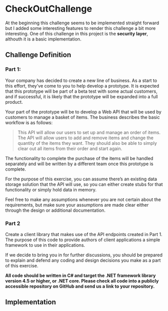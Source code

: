 # CheckOutChallenge
At the beginning this challenge seems to be implemented straight forward but I added some interesting features to render this challenge a bit more interesting. One of this challenge in this project is the **security layer**, althouth it is a basic implementation.

## Challenge Definition

### Part 1:

Your company has decided to create a new line of business.  As a start to this effort, they’ve come to you to help develop a prototype.  It is expected that this prototype will be part of a beta test with some actual customers, and if successful, it is likely that the prototype will be expanded into a full product.

Your part of the prototype will be to develop a Web API that will be used by customers to manage a basket of items. The business describes the basic workflow is as follows:

> This API will allow our users to set up and manage an order of items.  The API will allow users to add and remove items and change the quantity of the items they want.  They should also be able to simply clear out all items from their order and start again.

The functionality to complete the purchase of the items will be handled separately and will be written by a different team once this prototype is complete.  

For the purpose of this exercise, you can assume there’s an existing data storage solution that the API will use, so you can either create stubs for that functionality or simply hold data in memory.

Feel free to make any assumptions whenever you are not certain about the requirements, but make sure your assumptions are made clear either through the design or additional documentation.

### Part 2

Create a client library that makes use of the API endpoints created in Part 1.  The purpose of this code to provide authors of client applications a simple framework to use in their applications.

If we decide to bring you in for further discussions, you should be prepared to explain and defend any coding and design decisions you make as a part of this exercise.

**All code should be written in C# and target the .NET framework library version 4.5 or higher, or .NET core.  Please check all code into a publicly accessible repository on GitHub and send us a link to your repository.**

## Implementation

